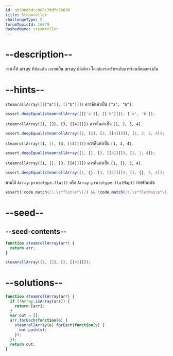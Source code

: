 ```yaml
---
id: ab306dbdcc907c7ddfc30830
title: Steamroller
challengeType: 5
forumTopicId: 16079
dashedName: steamroller
---
```


# --description--

จงทำให้ array ที่ซ้อนกัน กลายเป็น array มิติเดียว โดยต้องรองรับระดับการซ้อนที่แตกต่างกัน

# --hints--

`steamrollArray([[["a"]], [["b"]]])` ควรคืนค่าเป็น `["a", "b"]`.

```js
assert.deepEqual(steamrollArray([[['a']], [['b']]]), ['a', 'b']);
```

`steamrollArray([1, [2], [3, [[4]]]])` ควรคืนค่าเป็น `[1, 2, 3, 4]`.

```js
assert.deepEqual(steamrollArray([1, [2], [3, [[4]]]]), [1, 2, 3, 4]);
```

`steamrollArray([1, [], [3, [[4]]]])` ควรคืนค่าเป็น `[1, 3, 4]`.

```js
assert.deepEqual(steamrollArray([1, [], [3, [[4]]]]), [1, 3, 4]);
```

`steamrollArray([1, {}, [3, [[4]]]])` ควรคืนค่าเป็น `[1, {}, 3, 4]`.

```js
assert.deepEqual(steamrollArray([1, {}, [3, [[4]]]]), [1, {}, 3, 4]);
```

ห้ามใช้ `Array.prototype.flat()` หรือ `Array.prototype.flatMap()` methods

```js
assert(!code.match(/\.\s*flat\s*\(/) && !code.match(/\.\s*flatMap\s*\(/));
```

# --seed--

## --seed-contents--

```js
function steamrollArray(arr) {
  return arr;
}

steamrollArray([1, [2], [3, [[4]]]]);
```

# --solutions--

```js
function steamrollArray(arr) {
  if (!Array.isArray(arr)) {
    return [arr];
  }
  var out = [];
  arr.forEach(function(e) {
    steamrollArray(e).forEach(function(v) {
      out.push(v);
    });
  });
  return out;
}
```
